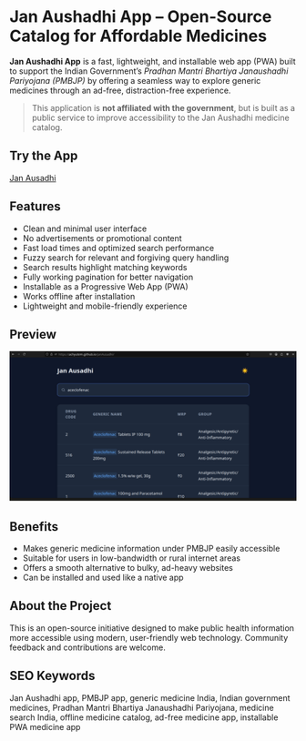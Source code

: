 # Jan Aushadhi App – Open-Source Catalog for Affordable Medicines

**Jan Aushadhi App** is a fast, lightweight, and installable web app (PWA) built to support the Indian Government’s _Pradhan Mantri Bhartiya Janaushadhi Pariyojana (PMBJP)_ by offering a seamless way to explore generic medicines through an ad-free, distraction-free experience.

> This application is **not affiliated with the government**, but is built as a public service to improve accessibility to the Jan Aushadhi medicine catalog.

## Try the App

[Jan Ausadhi](https://achyutem.github.io/JanAusadhi/?ref=github)

## Features

- Clean and minimal user interface
- No advertisements or promotional content
- Fast load times and optimized search performance
- Fuzzy search for relevant and forgiving query handling
- Search results highlight matching keywords
- Fully working pagination for better navigation
- Installable as a Progressive Web App (PWA)
- Works offline after installation
- Lightweight and mobile-friendly experience

## Preview

![Preview](./public/preview.png)

## Benefits

- Makes generic medicine information under PMBJP easily accessible
- Suitable for users in low-bandwidth or rural internet areas
- Offers a smooth alternative to bulky, ad-heavy websites
- Can be installed and used like a native app

## About the Project

This is an open-source initiative designed to make public health information more accessible using modern, user-friendly web technology. Community feedback and contributions are welcome.

## SEO Keywords

Jan Aushadhi app, PMBJP app, generic medicine India, Indian government medicines, Pradhan Mantri Bhartiya Janaushadhi Pariyojana, medicine search India, offline medicine catalog, ad-free medicine app, installable PWA medicine app
